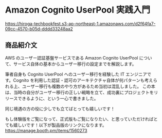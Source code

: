 # Amazon Cognito UserPool 実践入門

https://hiroga-techbookfest.s3-ap-northeast-1.amazonaws.com/d2f64fa7-09cc-4570-b05d-dddd33248aa2

## 商品紹介文

AWS のユーザー認証基盤サービスである Amazon Cognito UserPool について、サービス自体の基本からユーザー移行の設定までを解説します。

筆者自身も Cognito UserPool へのユーザー移行を経験した IT エンジニアです。Cognito を利用した認証・認可のアーキテクチャ自体が何パターンも考えられる上、ユーザー移行も複数のやり方があるため当初は混乱しました。
この本は、当時の自分がユーザー移行の正しい戦略を立て、成功裏にプロジェクトをリリースできるように、という一心で書きました。

同じ境遇の方の役に少しでも立てばとっても嬉しいです！

もし体験版をご覧になって、正式版もご覧になりたい、と思っていただければとても嬉しいです！以下が製品版のリンクになります。
https://manage.booth.pm/items/1560273
